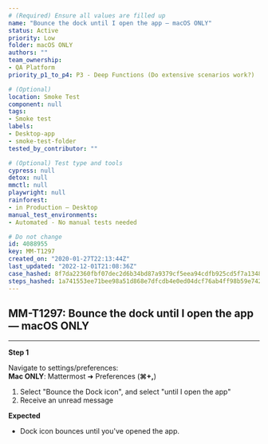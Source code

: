 ```yaml
---
# (Required) Ensure all values are filled up
name: "Bounce the dock until I open the app — macOS ONLY"
status: Active
priority: Low
folder: macOS ONLY
authors: ""
team_ownership: 
- QA Platform
priority_p1_to_p4: P3 - Deep Functions (Do extensive scenarios work?)

# (Optional)
location: Smoke Test
component: null
tags: 
- Smoke test
labels: 
- Desktop-app
- smoke-test-folder
tested_by_contributor: ""

# (Optional) Test type and tools
cypress: null
detox: null
mmctl: null
playwright: null
rainforest: 
- in Production — Desktop
manual_test_environments: 
- Automated - No manual tests needed

# Do not change
id: 4088955
key: MM-T1297
created_on: "2020-01-27T22:13:44Z"
last_updated: "2022-12-01T21:08:36Z"
case_hashed: 8f7da22360fbf07dec2d6b34bd87a9379cf5eea94cdfb925cd5f7a1348e7062f4d9b21cfeadbfe558acc57417f8a3292
steps_hashed: 1a741553ee71bee98a51d868e7dfcdb4e0ed04dcf76ab4ff98b59e7425ef3da2d17499e6f0f970bb3c63862bc32c6c4b
---
```


<!-- (Auto-generated) Based on frontmatter's "key" and "name" -->

## MM-T1297: Bounce the dock until I open the app — macOS ONLY

---

**Step 1**

Navigate to settings/preferences:\
**Mac ONLY**: Mattermost ➜ Preferences (**⌘+,**)

1. Select "Bounce the Dock icon", and select "until I open the app"
2. Receive an unread message

**Expected**

- Dock icon bounces until you've opened the app.
